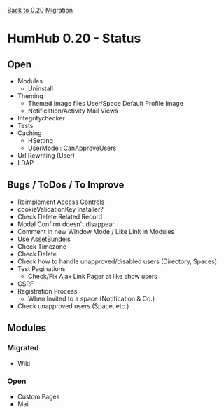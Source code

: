 [Back to 0.20 Migration](dev-migrate-0.20.md)

# HumHub 0.20 - Status

## Open 

- Modules
	- Uninstall
- Theming
	- Themed Image files User/Space Default Profile Image
	- Notification/Activity Mail Views
- Integritychecker
- Tests
- Caching
	- HSetting
	- UserModel: CanApproveUsers
- Url Rewriting (User)
- LDAP 

## Bugs / ToDos / To Improve

- Reimplement Access Controls
- cookieValidationKey Installer?
- Check Delete Related Record
- Modal Confirm doesn't disappear
- Comment in new Window Mode / Like Link in Modules
- Use AssetBundels
- Check Timezone
- Check Delete
- Check how to handle unapproved/disabled users (Directory, Spaces)
- Test Paginations
	- Check/Fix Ajax Link Pager at like show users
- CSRF
- Registration Process
	- When Invited to a space (Notification & Co.)
- Check unapproved users (Space, etc.)

## Modules

### Migrated

- Wiki

### Open

- Custom Pages
- Mail